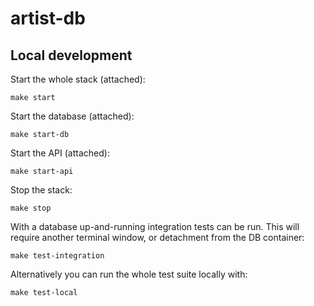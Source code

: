# artist-db

## Local development

Start the whole stack (attached):

```shell
make start
```

Start the database (attached):

```shell
make start-db
```

Start the  API (attached):

```shell
make start-api
```

Stop the stack:

```shell
make stop
```

With a database up-and-running integration tests can be run. This will require
another terminal window, or detachment from the DB container:

```shell
make test-integration
```

Alternatively you can run the whole test suite locally with:

```shell
make test-local
```